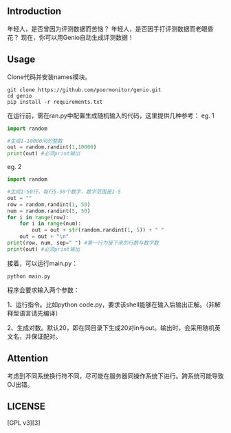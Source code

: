 ## Introduction

年轻人，是否曾因为评测数据而苦恼？
年轻人，是否因手打评测数据而老眼昏花？
现在，你可以用Genio自动生成评测数据！

## Usage

Clone代码并安装names模块。

```shell
git clone https://github.com/poormonitor/genio.git
cd genio
pip install -r requirements.txt
```

在运行前，需在ran.py中配置生成随机输入的代码，这里提供几种参考：
eg. 1

```python
import random

#生成1-10000间的整数
out = random.randint(1,10000)
print(out) #必须print输出
```
eg. 2
```python
import random

#生成1-50行，每行5-50个数字，数字范围是1-5
out = ""
row = random.randint(1, 50)
num = random.randint(5, 50)
for i in range(row):
    for i in range(num):
        out = out + str(random.randint(1, 5)) + " "
    out = out + "\n"
print(row, num, sep=" ") #第一行为接下来的行数与数字数
print(out) #必须print输出
```

接着，可以运行main.py：

```shell
python main.py
```

程序会要求输入两个参数：

1、运行指令。比如python code.py，要求该shell能够在输入后输出正解。（非解释型语言请先编译）

2、生成对数。默认20，即在同目录下生成20对in与out。输出时，会采用随机英文名，并保证配对。

## Attention

考虑到不同系统换行符不同，尽可能在服务器同操作系统下进行。跨系统可能导致OJ出错。

## LICENSE

[GPL v3][3]